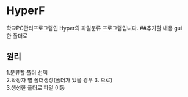 # HyperF
학교PC관리프로그램인 Hyper의 파일분류 프로그램입니다.
##추가할 내용
gui<br>
한 폴더로 
## 원리
1.분류할 폴더 선택<br>
2.확장자 별 폴더생성(폴더가 있을 경우 3. 으로)<br>
3.생성한 폴더로 파일 이동
